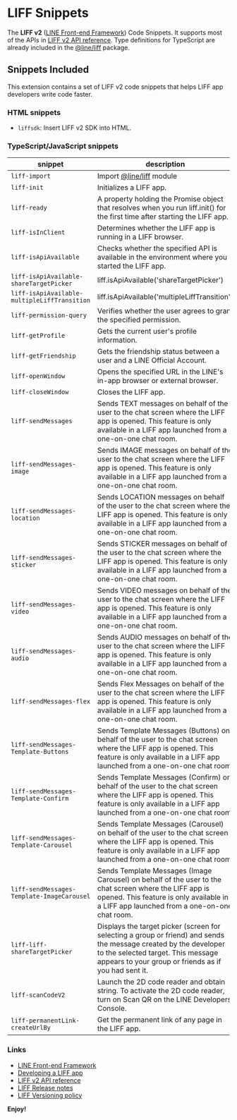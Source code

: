 # LIFF Snippets

The **LIFF v2** ([LINE Front-end Framework](https://developers.line.biz/en/docs/liff/overview/)) Code Snippets. It supports most of the APIs in [LIFF v2 API reference](https://developers.line.biz/en/reference/liff/). Type definitions for TypeScript are already included in the [@line/liff](https://www.npmjs.com/package/@line/liff) package.

## Snippets Included

This extension contains a set of LIFF v2 code snippets that helps LIFF app developers write code faster.

### HTML snippets

* `liffsdk`: Insert LIFF v2 SDK into HTML.

### TypeScript/JavaScript snippets

| snippet                                      | description                                                                                                                                                                                                     |
| -------------------------------------------- | --------------------------------------------------------------------------------------------------------------------------------------------------------------------------------------------------------------- |
| `liff-import`                                | Import [@line/liff](https://www.npmjs.com/package/@line/liff) module                                                                                                                                            |
| `liff-init`                                  | Initializes a LIFF app.                                                                                                                                                                                         |
| `liff-ready`                                 | A property holding the Promise object that resolves when you run liff.init() for the first time after starting the LIFF app.                                                                                    |
| `liff-isInClient`                            | Determines whether the LIFF app is running in a LIFF browser.                                                                                                                                                   |
| `liff-isApiAvailable`                        | Checks whether the specified API is available in the environment where you started the LIFF app.                                                                                                                |
| `liff-isApiAvailable-shareTargetPicker`      | liff.isApiAvailable('shareTargetPicker')                                                                                                                                                                        |
| `liff-isApiAvailable-multipleLiffTransition` | liff.isApiAvailable('multipleLiffTransition')                                                                                                                                                                   |
| `liff-permission-query`                      | Verifies whether the user agrees to grant the specified permission.                                                                                                                                             |
| `liff-getProfile`                            | Gets the current user's profile information.                                                                                                                                                                    |
| `liff-getFriendship`                         | Gets the friendship status between a user and a LINE Official Account.                                                                                                                                          |
| `liff-openWindow`                            | Opens the specified URL in the LINE's in-app browser or external browser.                                                                                                                                       |
| `liff-closeWindow`                           | Closes the LIFF app.                                                                                                                                                                                            |
| `liff-sendMessages`                          | Sends TEXT messages on behalf of the user to the chat screen where the LIFF app is opened. This feature is only available in a LIFF app launched from a one-on-one chat room.                                   |
| `liff-sendMessages-image`                    | Sends IMAGE messages on behalf of the user to the chat screen where the LIFF app is opened. This feature is only available in a LIFF app launched from a one-on-one chat room.                                  |
| `liff-sendMessages-location`                 | Sends LOCATION messages on behalf of the user to the chat screen where the LIFF app is opened. This feature is only available in a LIFF app launched from a one-on-one chat room.                               |
| `liff-sendMessages-sticker`                  | Sends STICKER messages on behalf of the user to the chat screen where the LIFF app is opened. This feature is only available in a LIFF app launched from a one-on-one chat room.                                |
| `liff-sendMessages-video`                    | Sends VIDEO messages on behalf of the user to the chat screen where the LIFF app is opened. This feature is only available in a LIFF app launched from a one-on-one chat room.                                  |
| `liff-sendMessages-audio`                    | Sends AUDIO messages on behalf of the user to the chat screen where the LIFF app is opened. This feature is only available in a LIFF app launched from a one-on-one chat room.                                  |
| `liff-sendMessages-flex`                     | Sends Flex Messages on behalf of the user to the chat screen where the LIFF app is opened. This feature is only available in a LIFF app launched from a one-on-one chat room.                                   |
| `liff-sendMessages-Template-Buttons`         | Sends Template Messages (Buttons) on behalf of the user to the chat screen where the LIFF app is opened. This feature is only available in a LIFF app launched from a one-on-one chat room.                     |
| `liff-sendMessages-Template-Confirm`         | Sends Template Messages (Confirm) on behalf of the user to the chat screen where the LIFF app is opened. This feature is only available in a LIFF app launched from a one-on-one chat room.                     |
| `liff-sendMessages-Template-Carousel`        | Sends Template Messages (Carousel) on behalf of the user to the chat screen where the LIFF app is opened. This feature is only available in a LIFF app launched from a one-on-one chat room.                    |
| `liff-sendMessages-Template-ImageCarousel`   | Sends Template Messages (Image Carousel) on behalf of the user to the chat screen where the LIFF app is opened. This feature is only available in a LIFF app launched from a one-on-one chat room.              |
| `liff-liff-shareTargetPicker`                | Displays the target picker (screen for selecting a group or friend) and sends the message created by the developer to the selected target. This message appears to your group or friends as if you had sent it. |
| `liff-scanCodeV2`                            | Launch the 2D code reader and obtain string. To activate the 2D code reader, turn on Scan QR on the LINE Developers Console.                                                                                    |
| `liff-permanentLink-createUrlBy`             | Get the permanent link of any page in the LIFF app.                                                                                                                                                             |

### Links

* [LINE Front-end Framework](https://developers.line.biz/en/docs/liff/overview/)
* [Developing a LIFF app](https://developers.line.biz/en/docs/liff/developing-liff-apps/)
* [LIFF v2 API reference](https://developers.line.biz/en/reference/liff/)
* [LIFF Release notes](https://developers.line.biz/en/docs/liff/release-notes/)
* [LIFF Versioning policy](https://developers.line.biz/en/docs/liff/versioning-policy/)

**Enjoy!**
